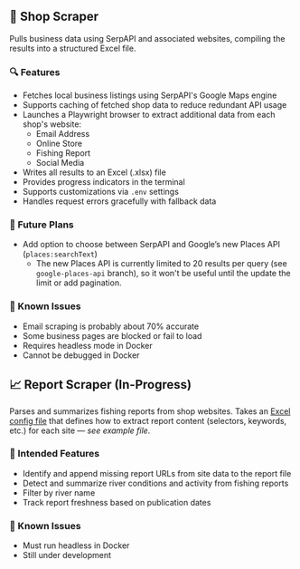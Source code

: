 ## 🛒 Shop Scraper

Pulls business data using SerpAPI and associated websites, compiling the results into a structured Excel file.

### 🔍 Features

- Fetches local business listings using SerpAPI's Google Maps engine
- Supports caching of fetched shop data to reduce redundant API usage
- Launches a Playwright browser to extract additional data from each shop's website:
  - Email Address
  - Online Store
  - Fishing Report
  - Social Media
- Writes all results to an Excel (.xlsx) file
- Provides progress indicators in the terminal
- Supports customizations via `.env` settings
- Handles request errors gracefully with fallback data

### 📅 Future Plans

- Add option to choose between SerpAPI and Google’s new Places API (`places:searchText`)
  - The new Places API is currently limited to 20 results per query (see `google-places-api` branch), so it won't be useful until the update the limit or add pagination.

### 🐞 Known Issues

- Email scraping is probably about 70% accurate
- Some business pages are blocked or fail to load
- Requires headless mode in Docker
- Cannot be debugged in Docker

## 📈 Report Scraper (In-Progress)

Parses and summarizes fishing reports from shop websites. Takes an [Excel config file](../example_files/report_scraper_ex.xlsx) that defines how to extract report content (selectors, keywords, etc.) for each site — _see example file_.

### 🧠 Intended Features

- Identify and append missing report URLs from site data to the report file
- Detect and summarize river conditions and activity from fishing reports
- Filter by river name
- Track report freshness based on publication dates

### 🐞 Known Issues

- Must run headless in Docker
- Still under development

